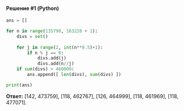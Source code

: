 #### Решение #1 (Python)
```python
ans = []

for n in range(135790, 163228 + 1):
	divs = set()
	
	for j in range(2, int(n**0.5)+1):
		if n % j == 0:
			divs.add(j)
			divs.add(n//j)
	if sum(divs) > 460000:
		ans.append([ len(divs), sum(divs) ])

print(ans)
```
**Ответ:** [142, 473759], [118, 462767], [126, 464999], [118, 461969], [118, 477071].
